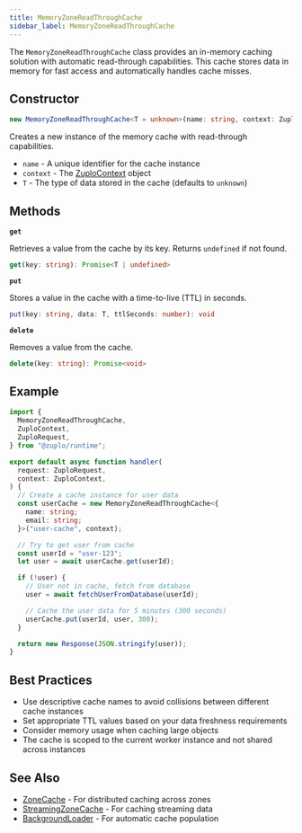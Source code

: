 ```yaml
---
title: MemoryZoneReadThroughCache
sidebar_label: MemoryZoneReadThroughCache
---
```


The `MemoryZoneReadThroughCache` class provides an in-memory caching solution
with automatic read-through capabilities. This cache stores data in memory for
fast access and automatically handles cache misses.

## Constructor

```ts
new MemoryZoneReadThroughCache<T = unknown>(name: string, context: ZuploContext)
```

Creates a new instance of the memory cache with read-through capabilities.

- `name` - A unique identifier for the cache instance
- `context` - The [ZuploContext](./zuplo-context.md) object
- `T` - The type of data stored in the cache (defaults to `unknown`)

## Methods

**`get`**

Retrieves a value from the cache by its key. Returns `undefined` if not found.

```ts
get(key: string): Promise<T | undefined>
```

**`put`**

Stores a value in the cache with a time-to-live (TTL) in seconds.

```ts
put(key: string, data: T, ttlSeconds: number): void
```

**`delete`**

Removes a value from the cache.

```ts
delete(key: string): Promise<void>
```

## Example

```ts
import {
  MemoryZoneReadThroughCache,
  ZuploContext,
  ZuploRequest,
} from "@zuplo/runtime";

export default async function handler(
  request: ZuploRequest,
  context: ZuploContext,
) {
  // Create a cache instance for user data
  const userCache = new MemoryZoneReadThroughCache<{
    name: string;
    email: string;
  }>("user-cache", context);

  // Try to get user from cache
  const userId = "user-123";
  let user = await userCache.get(userId);

  if (!user) {
    // User not in cache, fetch from database
    user = await fetchUserFromDatabase(userId);

    // Cache the user data for 5 minutes (300 seconds)
    userCache.put(userId, user, 300);
  }

  return new Response(JSON.stringify(user));
}
```

## Best Practices

- Use descriptive cache names to avoid collisions between different cache
  instances
- Set appropriate TTL values based on your data freshness requirements
- Consider memory usage when caching large objects
- The cache is scoped to the current worker instance and not shared across
  instances

## See Also

- [ZoneCache](./zone-cache.md) - For distributed caching across zones
- [StreamingZoneCache](./streaming-zone-cache.md) - For caching streaming data
- [BackgroundLoader](./background-loader.md) - For automatic cache population
